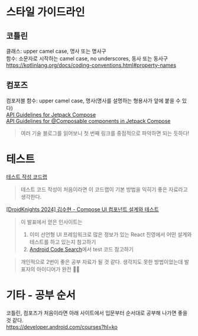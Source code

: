 # 스타일 가이드라인
## 코틀린
클래스: upper camel case, 명사 또는 명사구  
함수: 소문자로 시작하는 camel case, no underscores, 동사 또는 동사구  
https://kotlinlang.org/docs/coding-conventions.html#property-names

## 컴포즈
컴포저블 함수: upper camel case, 명사(명사를 설명하는 형용사가 앞에 붙을 수 있다)  
[API Guidelines for Jetpack Compose](https://android.googlesource.com/platform/frameworks/support/+/androidx-main/compose/docs/compose-api-guidelines.md)  
[API Guidelines for @Composable components in Jetpack Compose](https://android.googlesource.com/platform/frameworks/support/+/androidx-main/compose/docs/compose-api-guidelines.md)
> 여러 기술 블로그를 읽어보니 첫 번째 링크를 중점적으로 파악하면 되는 듯하다!

# 테스트
[테스트 작성 코드랩](https://developer.android.com/codelabs/basic-android-kotlin-compose-write-automated-tests?hl=ko&continue=https%3A%2F%2Fdeveloper.android.com%2Fcourses%2Fpathways%2Fandroid-basics-compose-unit-2-pathway-3%3Fhl%3Dko%23codelab-https%3A%2F%2Fdeveloper.android.com%2Fcodelabs%2Fbasic-android-kotlin-compose-write-automated-tests#0)  
> 테스트 코드 작성이 처음이라면 이 코드랩이 기본 방법을 익히기 좋은 자료라고 생각한다.

[[DroidKnights 2024] 김수현 - Compose UI 컴포넌트 설계와 테스트](https://youtu.be/_MJKDp9PBaA?si=JW47SRW0qPH94bZt)  
> 이 발표에서 얻은 인사이트는 
> 1. 이미 선언형 UI 프레임워크로 많은 정보가 있는 React 진영에서 어떤 설계와 테스트를 하고 있는지 참고하기
> 2. [Android Code Search](https://cs.android.com/androidx/platform/frameworks/support/+/androidx-main:compose/material3/material3/src/androidInstrumentedTest/kotlin/androidx/compose/material3/AppBarTest.kt)에서 test 코드 참고하기

> 개인적으로 2번이 좋은 공부 자료가 될 것 같다. 생각지도 못한 방법이었는데 발표자의 아이디어가 완전 👍🏻

# 기타 - 공부 순서
코틀린, 컴포즈가 처음이라면 아래 사이트에서 입문부터 순서대로 공부해 나가면 좋을 것 같다.  
https://developer.android.com/courses?hl=ko

